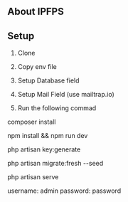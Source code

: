 

## About IPFPS


## Setup

1) Clone

3) Copy env file

5) Setup Database field

7) Setup Mail Field (use mailtrap.io)

9) Run the following commad

composer install

npm install && npm run dev

php artisan key:generate

php artisan migrate:fresh --seed

php artisan serve

username: admin
password: password
